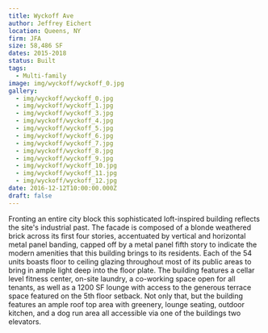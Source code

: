 ```yaml
---
title: Wyckoff Ave
author: Jeffrey Eichert
location: Queens, NY
firm: JFA
size: 58,486 SF
dates: 2015-2018
status: Built
tags:
  - Multi-family
image: img/wyckoff/wyckoff_0.jpg
gallery:
  - img/wyckoff/wyckoff_0.jpg
  - img/wyckoff/wyckoff_1.jpg
  - img/wyckoff/wyckoff_3.jpg
  - img/wyckoff/wyckoff_4.jpg
  - img/wyckoff/wyckoff_5.jpg
  - img/wyckoff/wyckoff_6.jpg
  - img/wyckoff/wyckoff_7.jpg
  - img/wyckoff/wyckoff_8.jpg
  - img/wyckoff/wyckoff_9.jpg
  - img/wyckoff/wyckoff_10.jpg
  - img/wyckoff/wyckoff_11.jpg
  - img/wyckoff/wyckoff_12.jpg
date: 2016-12-12T10:00:00.000Z
draft: false 
---
```


Fronting an entire city block this sophisticated loft-inspired building reflects the site's industrial past. The facade is composed of a blonde weathered brick across its first four stories, accentuated by vertical and horizontal metal panel banding, capped off by a metal panel fifth story to indicate the modern amenities that this building brings to its residents. Each of the 54 units boasts floor to ceiling glazing throughout most of its public areas to bring in ample light deep into the floor plate. The building features a cellar level fitness center, on-site laundry, a co-working space open for all tenants, as well as a 1200 SF lounge with access to the generous terrace space featured on the 5th floor setback. Not only that, but the building features an ample roof top area with greenery, lounge seating, outdoor kitchen, and a dog run area all accessible via one of the buildings two elevators.
